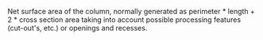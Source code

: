 ﻿Net surface area of the column, normally generated as perimeter \* length + 2 \* cross section area taking into account possible processing features (cut-out's, etc.) or openings and recesses.